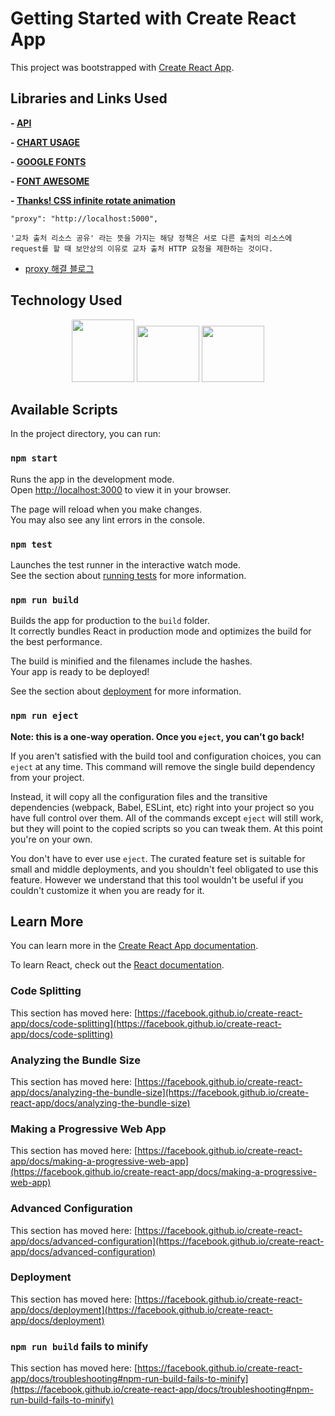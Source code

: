 # Getting Started with Create React App

This project was bootstrapped with [Create React App](https://github.com/facebook/create-react-app).

## Libraries and Links Used

**- [API](https://recharts.org/en-US)**

**- [CHART USAGE](https://recharts.org/en-US)**

**- [GOOGLE FONTS](https://fonts.google.com/icons?icon.query=left)**

**- [FONT AWESOME](https://fontawesome.com/)**

**- [Thanks! CSS infinite rotate animation](https://stackoverflow.com/questions/6410730/css-endless-rotation-animation)**

```
"proxy": "http://localhost:5000",

'교차 출처 리소스 공유' 라는 뜻을 가지는 해당 정책은 서로 다른 출처의 리소스에 
request를 할 때 보안상의 이유로 교차 출처 HTTP 요청을 제한하는 것이다.
```

- [proxy 해결 블로그](https://leeseong010.tistory.com/117)

## Technology Used

<div align="center" >
        <img
        width="100px"
        height="100px"
          src="https://cdn-icons-png.flaticon.com/512/5968/5968509.png" >
        <img
       width="100px"
        height="90px"
          src="https://upload.wikimedia.org/wikipedia/commons/thumb/a/a7/React-icon.svg/512px-React-icon.svg.png">
        <img
       width="100px"
        height="90px"
          src="https://upload.wikimedia.org/wikipedia/commons/thumb/9/96/Sass_Logo_Color.svg/1280px-Sass_Logo_Color.svg.png">
      </div>

## Available Scripts

In the project directory, you can run:

### `npm start`

Runs the app in the development mode.\
Open [http://localhost:3000](http://localhost:3000) to view it in your browser.

The page will reload when you make changes.\
You may also see any lint errors in the console.

### `npm test`

Launches the test runner in the interactive watch mode.\
See the section about [running tests](https://facebook.github.io/create-react-app/docs/running-tests) for more information.

### `npm run build`

Builds the app for production to the `build` folder.\
It correctly bundles React in production mode and optimizes the build for the best performance.

The build is minified and the filenames include the hashes.\
Your app is ready to be deployed!

See the section about [deployment](https://facebook.github.io/create-react-app/docs/deployment) for more information.

### `npm run eject`

**Note: this is a one-way operation. Once you `eject`, you can't go back!**

If you aren't satisfied with the build tool and configuration choices, you can `eject` at any time. This command will remove the single build dependency from your project.

Instead, it will copy all the configuration files and the transitive dependencies (webpack, Babel, ESLint, etc) right into your project so you have full control over them. All of the commands except `eject` will still work, but they will point to the copied scripts so you can tweak them. At this point you're on your own.

You don't have to ever use `eject`. The curated feature set is suitable for small and middle deployments, and you shouldn't feel obligated to use this feature. However we understand that this tool wouldn't be useful if you couldn't customize it when you are ready for it.

## Learn More

You can learn more in the [Create React App documentation](https://facebook.github.io/create-react-app/docs/getting-started).

To learn React, check out the [React documentation](https://reactjs.org/).

### Code Splitting

This section has moved here: [https://facebook.github.io/create-react-app/docs/code-splitting](https://facebook.github.io/create-react-app/docs/code-splitting)

### Analyzing the Bundle Size

This section has moved here: [https://facebook.github.io/create-react-app/docs/analyzing-the-bundle-size](https://facebook.github.io/create-react-app/docs/analyzing-the-bundle-size)

### Making a Progressive Web App

This section has moved here: [https://facebook.github.io/create-react-app/docs/making-a-progressive-web-app](https://facebook.github.io/create-react-app/docs/making-a-progressive-web-app)

### Advanced Configuration

This section has moved here: [https://facebook.github.io/create-react-app/docs/advanced-configuration](https://facebook.github.io/create-react-app/docs/advanced-configuration)

### Deployment

This section has moved here: [https://facebook.github.io/create-react-app/docs/deployment](https://facebook.github.io/create-react-app/docs/deployment)

### `npm run build` fails to minify

This section has moved here: [https://facebook.github.io/create-react-app/docs/troubleshooting#npm-run-build-fails-to-minify](https://facebook.github.io/create-react-app/docs/troubleshooting#npm-run-build-fails-to-minify)
